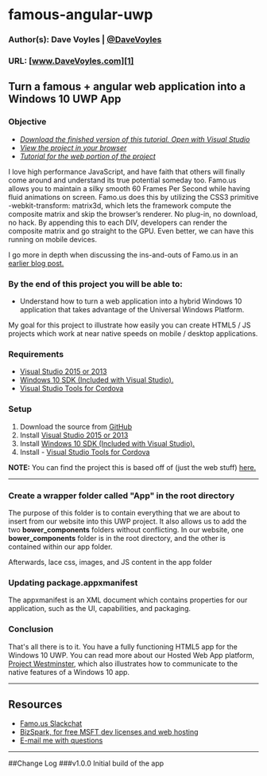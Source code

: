 # famous-angular-uwp
### Author(s): Dave Voyles | [@DaveVoyles](http://www.twitter.com/DaveVoyles)
### URL: [www.DaveVoyles.com][1]

Turn a famous + angular web application into a Windows 10 UWP App
----------
### Objective

- *[Download the finished version of this tutorial. Open with Visual Studio](https://github.com/DaveVoyles/Famous-Angular-Pokemon-Cordova)*
- *[View the project in your browser](http://famous-angular-pokemon.azurewebsites.net/app/#/)*
- *[Tutorial for the web portion of the project](https://github.com/DaveVoyles/famous-angular-Pokemon/blob/master/README.md)*

I love high performance JavaScript, and have faith that others will finally come around and understand its true potential someday too. Famo.us allows you to maintain a silky smooth 60 Frames Per Second while having fluid animations on screen. Famo.us does this by utilizing the CSS3 primitive -webkit-transform: matrix3d, which lets the framework compute the composite matrix and skip the browser’s renderer. No plug-in, no download, no hack. By appending this to each DIV, developers can render the composite matrix and go straight to the GPU. Even better, we can have this running on mobile devices.

I go more in depth when discussing the ins-and-outs of Famo.us in an [earlier blog post.](http://www.davevoyles.com/creating-a-mobile-app-with-famo-us-and-manifoldjs/) 

### By the end of this project you will be able to:

- Understand how to turn a web application into a hybrid Windows 10 application that takes advantage of the Universal Windows Platform.

My goal for this project to illustrate how easily you can create HTML5 / JS projects which work at near native speeds on mobile / desktop applications. 


### Requirements
- [Visual Studio 2015 or 2013](https://www.visualstudio.com/en-us/downloads/visual-studio-2015-downloads-vs.aspx) 
- [Windows 10 SDK (Included with Visual Studio).](https://dev.windows.com/en-us/downloads/windows-10-developer-tools)
- [Visual Studio Tools for Cordova](https://msdn.microsoft.com/en-us/library/dn771545.aspx)


### Setup
 1.  Download the source from [GitHub](https://github.com/DaveVoyles/Famous-Angular-Pokemon-Cordova)
 3.  Install [Visual Studio 2015 or 2013](https://www.visualstudio.com/en-us/downloads/visual-studio-2015-downloads-vs.aspx) 
 3.  Install [Windows 10 SDK (Included with Visual Studio).](https://dev.windows.com/en-us/downloads/windows-10-developer-tools)
 4.  Install - [Visual Studio Tools for Cordova](https://msdn.microsoft.com/en-us/library/dn771545.aspx) 
 
 **NOTE:** You can find the project this is based off of (just the web stuff) [here.](https://github.com/DaveVoyles/famous-angular-Pokemon)

---------

### Create a wrapper folder called "App" in the root directory
The purpose of this folder is to contain everything that we are about to insert from our website into this UWP project. It also allows us to add the two **bower_components** folders without conflicting. In our website, one **bower_components** folder is in the root directory, and the other is contained within our app folder.

Afterwards, lace css, images, and JS content in the app folder

### Updating package.appxmanifest

The appxmanifest is an XML document which contains properties for our application, such as the UI, capabilities, and packaging. 



### Conclusion
That's all there is to it. You have a fully functioning HTML5 app for the Windows 10 UWP. You can read more about our Hosted Web App platform, [Project Westminster](http://www.davevoyles.com/project-westminster-hosted-web-apps-for-uwp-html5-in-win-10/), which also illustrates how to communicate to the native features of a Windows 10 app. 

----------
## Resources

- [Famo.us Slackchat ](http://famous.org/support/)
- [BizSpark, for free MSFT dev licenses and web hosting](http://davevoyles.azurewebsites.net/bizspark-free-software-cloud-services-o/)
- [E-mail me with questions](mailto:Dvoyles@microsoft.com "Dvoyles@microsoft.com")

----------

##Change Log
###v1.0.0
Initial build of the app


  [1]: http://www.daveVoyles.com "My website"
